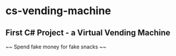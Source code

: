 # cs-vending-machine

## First C# Project - a Virtual Vending Machine
~~ Spend fake money for fake snacks ~~
